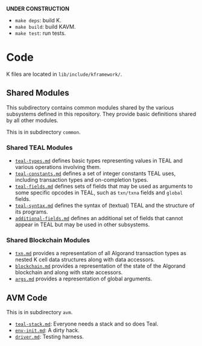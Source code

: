 **UNDER CONSTRUCTION**

-   `make deps`: build K.
-   `make build`: build KAVM.
-   `make test`: run tests.

Code
====

K files are located in `lib/include/kframework/`.

Shared Modules
--------------

This subdirectory contains common modules shared by the various subsystems
defined in this repository. They provide basic definitions shared by all other
modules.

This is in subdirectory `common`.

### Shared TEAL Modules

- [`teal-types.md`](./lib/include/kframework/common/teal-types.md) defines basic types representing values in TEAL and various operations involving them.
- [`teal-constants.md`](./lib/include/kframework/common/teal-constants.md) defines a set of integer constants TEAL uses, including transaction types and on-completion types.
- [`teal-fields.md`](./lib/include/kframework/common/teal-fields.md) defines sets of fields that may be used as arguments to some specific opcodes in TEAL, such as `txn/txna` fields and `global` fields.
- [`teal-syntax.md`](./lib/include/kframework/common/teal-syntax.md) defines the syntax of (textual) TEAL and the structure of its programs.
- [`additional-fields.md`](./lib/include/kframework/common/additional-fields.md) defines an additional set of fields that cannot appear in TEAL but may be used in other subsystems.

### Shared Blockchain Modules

- [`txn.md`](./lib/include/kframework/common/txn.md) provides a representation of all Algorand transaction types as nested K cell data structures along with data accessors.
- [`blockchain.md`](./lib/include/kframework/common/blockchain.md) provides a representation of the state of the Algorand blockchain and along with state accessors.
- [`args.md`](./lib/include/kframework/common/args.md) provides a representation of global arguments.

AVM Code
--------

This is in subdirectory `avm`.

- [`teal-stack.md`](./lib/include/kframework/avm/teal-stack.md): Everyone needs a stack and so does Teal.
- [`env-init.md`](./lib/include/kframework/avm/env-init.md): A dirty hack.
- [`driver.md`](./lib/include/kframework/avm/driver.md): Testing harness.
